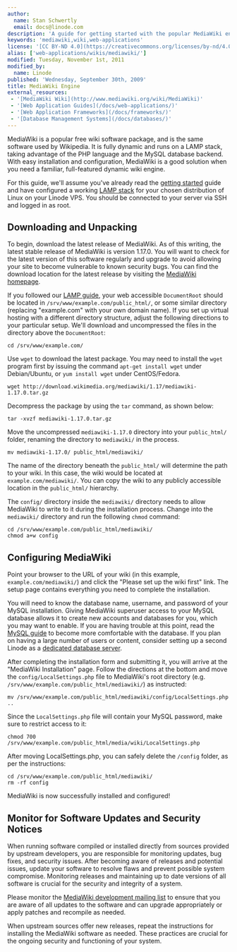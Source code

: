 ```yaml
---
author:
  name: Stan Schwertly
  email: docs@linode.com
description: 'A guide for getting started with the popular MediaWiki engine for powering wiki sites.'
keywords: 'mediawiki,wiki,web-applications'
license: '[CC BY-ND 4.0](https://creativecommons.org/licenses/by-nd/4.0)'
alias: ['web-applications/wikis/mediawiki/']
modified: Tuesday, November 1st, 2011
modified_by:
  name: Linode
published: 'Wednesday, September 30th, 2009'
title: MediaWiki Engine
external_resources:
 - '[MediaWiki Wiki](http://www.mediawiki.org/wiki/MediaWiki)'
 - '[Web Application Guides](/docs/web-applications/)'
 - '[Web Application Frameworks](/docs/frameworks/)'
 - '[Database Management Systems](/docs/databases/)'
---
```


MediaWiki is a popular free wiki software package, and is the same software used by Wikipedia. It is fully dynamic and runs on a LAMP stack, taking advantage of the PHP language and the MySQL database backend. With easy installation and configuration, MediaWiki is a good solution when you need a familiar, full-featured dynamic wiki engine.

For this guide, we'll assume you've already read the [getting started](/docs/getting-started/) guide and have configured a working [LAMP stack](/docs/lamp-guides/) for your chosen distribution of Linux on your Linode VPS. You should be connected to your server via SSH and logged in as root.

## Downloading and Unpacking

To begin, download the latest release of MediaWiki. As of this writing, the latest stable release of MediaWiki is version 1.17.0. You will want to check for the latest version of this software regularly and upgrade to avoid allowing your site to become vulnerable to known security bugs. You can find the download location for the latest release by visiting the [MediaWiki homepage](http://www.mediawiki.org/wiki/MediaWiki).

If you followed our [LAMP guide](/docs/lamp-guides/), your web accessible `DocumentRoot` should be located in `/srv/www/example.com/public_html/`, or some similar directory (replacing "example.com" with your own domain name). If you set up virtual hosting with a different directory structure, adjust the following directions to your particular setup. We'll download and uncompressed the files in the directory above the `DocumentRoot`:

    cd /srv/www/example.com/

Use `wget` to download the latest package. You may need to install the `wget` program first by issuing the command `apt-get install wget` under Debian/Ubuntu, or `yum install wget` under CentOS/Fedora.

    wget http://download.wikimedia.org/mediawiki/1.17/mediawiki-1.17.0.tar.gz

Decompress the package by using the `tar` command, as shown below:

    tar -xvzf mediawiki-1.17.0.tar.gz

Move the uncompressed `mediawiki-1.17.0` directory into your `public_html/` folder, renaming the directory to `mediawiki/` in the process.

    mv mediawiki-1.17.0/ public_html/mediawiki/

The name of the directory beneath the `public_html/` will determine the path to your wiki. In this case, the wiki would be located at `example.com/mediawiki/`. You can copy the wiki to any publicly accessible location in the `public_html/` hierarchy.

The `config/` directory inside the `mediawiki/` directory needs to allow MediaWiki to write to it during the installation process. Change into the `mediawiki/` directory and run the following `chmod` command:

    cd /srv/www/example.com/public_html/mediawiki/
    chmod a+w config

## Configuring MediaWiki

Point your browser to the URL of your wiki (in this example, `example.com/mediawiki/`) and click the "Please set up the wiki first" link. The setup page contains everything you need to complete the installation.

You will need to know the database name, username, and password of your MySQL installation. Giving MediaWiki superuser access to your MySQL database allows it to create new accounts and databases for you, which you may want to enable. If you are having trouble at this point, read the [MySQL guide](/docs/databases/mysql) to become more comfortable with the database. If you plan on having a large number of users or content, consider setting up a second Linode as a [dedicated database server](/docs/databases/mysql/standalone-mysql-server).

After completing the installation form and submitting it, you will arrive at the "MediaWiki Installation" page. Follow the directions at the bottom and move the `config/LocalSettings.php` file to MediaWiki's root directory (e.g. `/srv/www/example.com/public_html/mediawiki/`) as instructed:

    mv /srv/www/example.com/public_html/mediawiki/config/LocalSettings.php ..

Since the `LocalSettings.php` file will contain your MySQL password, make sure to restrict access to it:

    chmod 700 /srv/www/example.com/public_html/media/wiki/LocalSettings.php

After moving LocalSettings.php, you can safely delete the `/config` folder, as per the instructions:

    cd /srv/www/example.com/public_html/mediawiki/
    rm -rf config

MediaWiki is now successfully installed and configured!

## Monitor for Software Updates and Security Notices

When running software compiled or installed directly from sources provided by upstream developers, you are responsible for monitoring updates, bug fixes, and security issues. After becoming aware of releases and potential issues, update your software to resolve flaws and prevent possible system compromise. Monitoring releases and maintaining up to date versions of all software is crucial for the security and integrity of a system.

Please monitor the [MediaWiki development mailing list](https://lists.wikimedia.org/mailman/listinfo/mediawiki-announce) to ensure that you are aware of all updates to the software and can upgrade appropriately or apply patches and recompile as needed.

When upstream sources offer new releases, repeat the instructions for installing the MediaWiki software as needed. These practices are crucial for the ongoing security and functioning of your system.